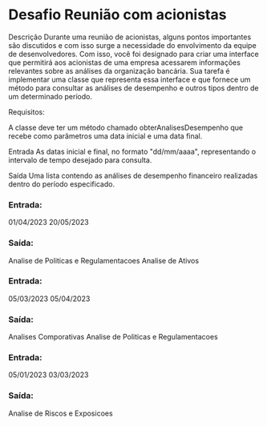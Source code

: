 # Desafio Reunião com acionistas

Descrição
Durante uma reunião de acionistas, alguns pontos importantes são discutidos e com isso surge a necessidade do envolvimento da equipe de desenvolvedores. Com isso, você foi designado para criar uma interface que permitirá aos acionistas de uma empresa acessarem informações relevantes sobre as análises da organização bancária. Sua tarefa é implementar uma classe que representa essa interface e que fornece um método para consultar as análises de desempenho e outros tipos dentro de um determinado período.

Requisitos:

A classe deve ter um método chamado obterAnalisesDesempenho que recebe como parâmetros uma data inicial e uma data final.

Entrada
As datas inicial e final, no formato "dd/mm/aaaa", representando o intervalo de tempo desejado para consulta.

Saída
Uma lista contendo as análises de desempenho financeiro realizadas dentro do período especificado.


### Entrada:
01/04/2023
20/05/2023


### Saída:
Analise de Politicas e Regulamentacoes
Analise de Ativos


### Entrada:
05/03/2023
05/04/2023


### Saída:
Analises Comporativas
Analise de Politicas e Regulamentacoes


### Entrada:
05/01/2023
03/03/2023


### Saída:
Analise de Riscos e Exposicoes

